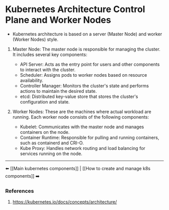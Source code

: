 # Kubernetes Architecture Control Plane and Worker Nodes

- Kubernetes architecture is based on a server (Master Node) and worker (Worker Nodes) style. 
1. Master Node: The master node is responsible for managing the cluster. It includes several key components:
    - API Server: Acts as the entry point for users and other components to interact with the cluster.
    - Scheduler: Assigns pods to worker nodes based on resource availability.
    - Controller Manager: Monitors the cluster's state and performs actions to maintain the desired state.
    - etcd: Distributed key-value store that stores the cluster's configuration and state.
2. Worker Nodes: These are the machines where actual workload are running. Each worker node consists of the following components:
    
    - Kubelet: Communicates with the master node and manages containers on the node.
    - Container Runtime: Responsible for pulling and running containers, such as containerd and CRI-O.
    - Kube Proxy: Handles network routing and load balancing for services running on the node.
---
⬅️ [[Main kubernetes components]] | [[How to create and manage k8s components]] ➡️
### References
1. https://kubernetes.io/docs/concepts/architecture/